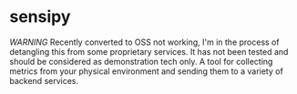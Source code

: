 sensipy
=======
*WARNING* Recently converted to OSS not working, I'm in the process of detangling this from some proprietary services.
It has not been tested and should be considered as demonstration tech only.
A tool for collecting metrics from your physical environment and sending them to a variety of backend services.
